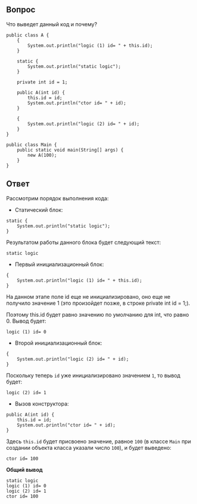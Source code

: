 ## Вопрос
Что выведет данный код и почему?
```
public class A {
    {
        System.out.println("logic (1) id= " + this.id);
    }

    static {
        System.out.println("static logic");
    }

    private int id = 1;

    public A(int id) {
        this.id = id;
        System.out.println("ctor id= " + id);
    }

    {
        System.out.println("logic (2) id= " + id);
    }
}

public class Main {
    public static void main(String[] args) {
        new A(100);
    }
}
```
## Ответ
Рассмотрим порядок выполнения кода:

- Статический блок:
```
static { 
    System.out.println("static logic"); 
}
```
Результатом работы данного блока будет следующий текст:
```
static logic
```
- Первый инициализационный блок:
```
{ 
    System.out.println("logic (1) id= " + this.id); 
}
```
На данном этапе поле id еще не инициализировано, оно еще не получило значение 1 (это произойдет позже, в строке private int id = 1;). 

Поэтому this.id будет равно значению по умолчанию для int, что равно 0. Вывод будет:
```
logic (1) id= 0
```
- Второй инициализационный блок:
```
{ 
    System.out.println("logic (2) id= " + id); 
}
```
Поскольку теперь `id` уже инициализировано значением `1`, то вывод будет:
```
logic (2) id= 1
```
- Вызов конструктора:
```
public A(int id) { 
    this.id = id; 
    System.out.println("ctor id= " + id); 
}
```
Здесь `this.id` будет присвоено значение, равное `100` (в классе `Main` при создании объекта класса указали число `100`), и будет выведено:
```
ctor id= 100
```
**Общий вывод**
```
static logic
logic (1) id= 0
logic (2) id= 1
ctor id= 100
```
